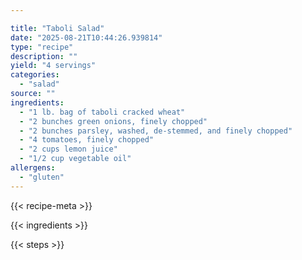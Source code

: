```yaml
---

title: "Taboli Salad"
date: "2025-08-21T10:44:26.939814"
type: "recipe"
description: ""
yield: "4 servings"
categories:
  - "salad"
source: ""
ingredients:
  - "1 lb. bag of taboli cracked wheat"
  - "2 bunches green onions, finely chopped"
  - "2 bunches parsley, washed, de-stemmed, and finely chopped"
  - "4 tomatoes, finely chopped"
  - "2 cups lemon juice"
  - "1/2 cup vegetable oil"
allergens:
  - "gluten"
---
```


{{< recipe-meta >}}

{{< ingredients >}}

{{< steps >}}
